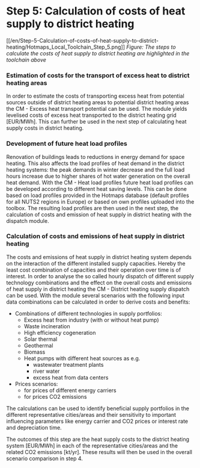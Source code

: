 <h1>Step 5: Calculation of costs of heat supply to district heating</h1>

[[/en/Step-5-Calculation-of-costs-of-heat-supply-to-district-heating/Hotmaps_Local_Toolchain_Step_5.png]]
*Figure: The steps to calculate the costs of heat supply to district heating are highlighted in the toolchain above*

### Estimation of costs for the transport of excess heat to district heating areas
In order to estimate the costs of transporting excess heat from potential sources outside of district heating areas to potential district heating areas the CM - Excess heat transport potential can be used. The module yields levelised costs of excess heat transported to the district heating grid [EUR/MWh]. This can further be used in the next step of calculating heat supply costs in district heating.

### Development of future heat load profiles
Renovation of buildings leads to reductions in energy demand for space heating. This also affects the load profiles of heat demand in the district heating systems: the peak demands in winter decrease and the full load hours increase due to higher shares of hot water generation on the overall heat demand. With the CM - Heat load profiles future heat load profiles can be developed according to different heat saving levels. This can be done based on load profiles provided in the Hotmaps database (default profiles for all NUTS2 regions in Europe) or based on own profiles uploaded into the toolbox. The resulting load profiles are then used in the next step, the calculation of costs and emission of heat supply in district heating with the dispatch module.

### Calculation of costs and emissions of heat supply in district heating

The costs and emissions of heat supply in district heating system depends on the interaction of the different installed supply capacities. Hereby the least cost combination of capacities and their operation over time is of interest. In order to analyse the so called hourly dispatch of different supply technology combinations and the effect on the overall costs and emissions of heat supply in district heating the CM - District heating supply dispatch can be used. With the module several scenarios with the following input data combinations can be calculated in order to derive costs and benefits:

* Combinations of different technologies in supply portfolios:
  * Excess heat from industry (with or without heat pump)
  * Waste incineration
  * High efficiency cogeneration
  * Solar thermal
  * Geothermal
  * Biomass
  * Heat pumps with different heat sources as e.g.
    * wastewater treatment plants
    * river water
    * excess heat from data centers
* Prices scenarios:
  * for prices of different energy carriers 
  * for prices CO2 emissions

The calculations can be used to identify beneficial supply portfolios in the different representative cities/areas and their sensitivity to important influencing parameters like energy carrier and CO2 prices or interest rate and depreciation time.

The outcomes of this step are the heat supply costs to the district heating system [EUR/MWh] in each of the representative cities/areas and the related CO2 emissions [kt/yr]. These results will then be used in the overall scenario comparison in step 4.

